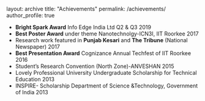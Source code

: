 layout: archive
title: "Achievements"
permalink: /achievements/
author_profile: true

- **Bright Spark Award** Info Edge India Ltd Q2 & Q3 2019
- **Best Poster Award** under theme Nanotechnolgy-ICN3I, IIT Roorkee 2017
- Research work featured in **Punjab Kesari** and **The Tribune** (National Newspaper) 2017
- **Best Presentation Award** Cognizance Annual Techfest of IIT Roorkee 2016
- Student’s Research Convention (North Zone)-ANVESHAN 2015
- Lovely Professional University Undergraduate Scholarship for Technical Education 2013
- INSPIRE- Scholarship Department of Science &Technology, Government of India 2013
